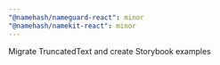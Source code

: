 ```yaml
---
"@namehash/nameguard-react": minor
"@namehash/namekit-react": minor
---
```


Migrate TruncatedText and create Storybook examples

